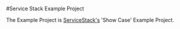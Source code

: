 #Service Stack Example Project

The Example Project is [ServiceStack's](https://github.com/mythz/ServiceStack) 'Show Case' Example Project.




